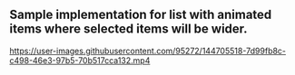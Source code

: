 ## Sample implementation for list with animated items where selected items will be wider.



https://user-images.githubusercontent.com/95272/144705518-7d99fb8c-c498-46e3-97b5-70b517cca132.mp4

